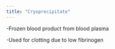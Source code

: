 ```yaml
---
title: "Cryoprecipitate"
---
```

-Frozen blood product from blood plasma

-Used for clotting due to low fibrinogen

